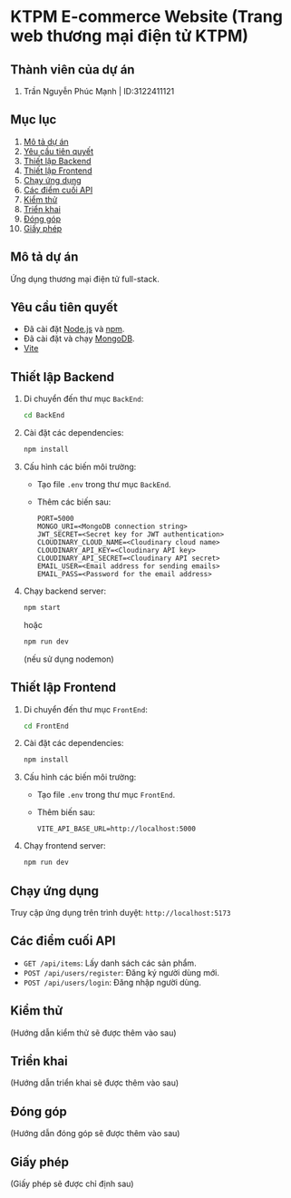 # KTPM E-commerce Website (Trang web thương mại điện tử KTPM)

## Thành viên của dự án

1.  Trần Nguyễn Phúc Mạnh | ID:3122411121
## Mục lục

1.  [Mô tả dự án](#mô-tả-dự-án)
2.  [Yêu cầu tiên quyết](#yêu-cầu-tiên-quyết)
3.  [Thiết lập Backend](#thiết-lập-backend)
4.  [Thiết lập Frontend](#thiết-lập-frontend)
5.  [Chạy ứng dụng](#chạy-ứng-dụng)
6.  [Các điểm cuối API](#các-điểm-cuối-api)
7.  [Kiểm thử](#kiểm-thử)
8.  [Triển khai](#triển-khai)
9.  [Đóng góp](#đóng-góp)
10. [Giấy phép](#giấy-phép)

## Mô tả dự án

Ứng dụng thương mại điện tử full-stack.

## Yêu cầu tiên quyết

*   Đã cài đặt [Node.js](https://nodejs.org/) và [npm](https://www.npmjs.com/).
*   Đã cài đặt và chạy [MongoDB](https://www.mongodb.com/).
*   [Vite](https://vitejs.dev/)

## Thiết lập Backend

1.  Di chuyển đến thư mục `BackEnd`:

    ```bash
    cd BackEnd
    ```
2.  Cài đặt các dependencies:

    ```bash
    npm install
    ```
3.  Cấu hình các biến môi trường:

    *   Tạo file `.env` trong thư mục `BackEnd`.
    *   Thêm các biến sau:

        ```
        PORT=5000
        MONGO_URI=<MongoDB connection string>
        JWT_SECRET=<Secret key for JWT authentication>
        CLOUDINARY_CLOUD_NAME=<Cloudinary cloud name>
        CLOUDINARY_API_KEY=<Cloudinary API key>
        CLOUDINARY_API_SECRET=<Cloudinary API secret>
        EMAIL_USER=<Email address for sending emails>
        EMAIL_PASS=<Password for the email address>
        ```

4.  Chạy backend server:

    ```bash
    npm start
    ```

    hoặc

    ```bash
    npm run dev
    ```

    (nếu sử dụng nodemon)

## Thiết lập Frontend

1.  Di chuyển đến thư mục `FrontEnd`:

    ```bash
    cd FrontEnd
    ```
2.  Cài đặt các dependencies:

    ```bash
    npm install
    ```
3.  Cấu hình các biến môi trường:

    *   Tạo file `.env` trong thư mục `FrontEnd`.
    *   Thêm biến sau:

        ```
        VITE_API_BASE_URL=http://localhost:5000
        ```

4.  Chạy frontend server:

    ```bash
    npm run dev
    ```

## Chạy ứng dụng

Truy cập ứng dụng trên trình duyệt: `http://localhost:5173`

## Các điểm cuối API

*   `GET /api/items`: Lấy danh sách các sản phẩm.
*   `POST /api/users/register`: Đăng ký người dùng mới.
*   `POST /api/users/login`: Đăng nhập người dùng.

## Kiểm thử

(Hướng dẫn kiểm thử sẽ được thêm vào sau)

## Triển khai

(Hướng dẫn triển khai sẽ được thêm vào sau)

## Đóng góp

(Hướng dẫn đóng góp sẽ được thêm vào sau)

## Giấy phép

(Giấy phép sẽ được chỉ định sau)
